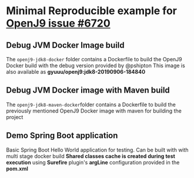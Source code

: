 # Minimal Reproducible example for [OpenJ9 issue #6720](https://github.com/eclipse/openj9/issues/6720)

## Debug JVM Docker Image build
The `openj9-jdk8-docker` folder contains a Dockerfile to build the OpenJ9 Docker build with the debug version provided by @pshipton
This image is also available as **gyuuu/openj9:jdk8-20190906-184840**

## Debug JVM Docker image with Maven build
The `openj9-jdk8-maven-docker`folder contains a Dockerfile to build the previously mentioned OpenJ9 Docker image with maven for building the project

## Demo Spring Boot application
Basic Spring Boot Hello World application for testing.
Can be built with with multi stage docker build 
**Shared classes cache is created during test execution** using **Surefire** plugin's **argLine** configuration provided in the **pom.xml**